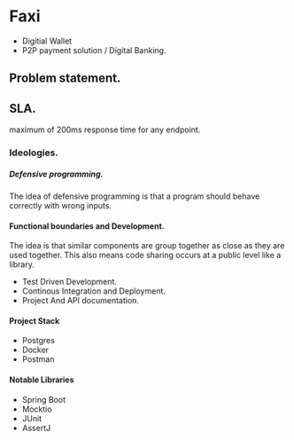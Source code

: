 # Faxi
- Digitial Wallet
- P2P payment solution / Digital Banking.

Problem statement.
- 


## SLA.
maximum of 200ms response time for any endpoint.

### Ideologies.

##### Defensive programming.
The idea of defensive programming is that a program should behave correctly with wrong inputs.
#### Functional boundaries and Development.
The idea is that similar components are group together as close as they are used together. This also means code sharing occurs at a public level like a library.

* Test Driven Development.
* Continous Integration and Deployment.
* Project And API documentation.

#### Project Stack
- Postgres
- Docker
- Postman

#### Notable Libraries
- Spring Boot
- Mocktio
- JUnit
- AssertJ
